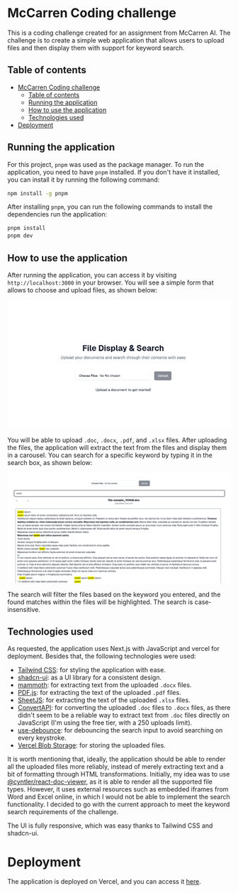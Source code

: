 # McCarren Coding challenge

This is a coding challenge created for an assignment from McCarren AI. The challenge is to create a simple web application that allows users to upload files and then display them with support for keyword search.

## Table of contents

- [McCarren Coding challenge](#mccarren-coding-challenge)
  - [Table of contents](#table-of-contents)
  - [Running the application](#running-the-application)
  - [How to use the application](#how-to-use-the-application)
  - [Technologies used](#technologies-used)
- [Deployment](#deployment)

## Running the application

For this project, `pnpm` was used as the package manager. To run the application, you need to have `pnpm` installed. If you don't have it installed, you can install it by running the following command:

```bash
npm install -g pnpm
```

After installing `pnpm`, you can run the following commands to install the dependencies run the application:

```bash
pnpm install
pnpm dev
```

## How to use the application

After running the application, you can access it by visiting `http://localhost:3000` in your browser. You will see a simple form that allows to choose and upload files, as shown below:

![Upload form](images/before-upload.png)

You will be able to upload `.doc`, `.docx`, `.pdf`, and `.xlsx` files. After uploading the files, the application will extract the text from the files and display them in a carousel. You can search for a specific keyword by typing it in the search box, as shown below:

![File search](images/file-search.png)

The search will filter the files based on the keyword you entered, and the found matches within the files will be highlighted. The search is case-insensitive.

## Technologies used

As requested, the application uses Next.js with JavaScript and vercel for deployment. Besides that, the following technologies were used:

- [Tailwind CSS](https://tailwindcss.com/): for styling the application with ease.
- [shadcn-ui](https://ui.shadcn.com/): as a UI library for a consistent design.
- [mammoth](https://www.npmjs.com/package/mammoth): for extracting text from the uploaded `.docx` files.
- [PDF.js](https://mozilla.github.io/pdf.js/): for extracting the text of the uploaded `.pdf` files.
- [SheetJS](https://sheetjs.com/): for extracting the text of the uploaded `.xlsx` files.
- [ConvertAPI](https://www.convertapi.com/): for converting the uploaded `.doc` files to `.docx` files, as there didn't seem to be a reliable way to extract text from `.doc` files directly on JavaScript (I'm using the free tier, with a 250 uploads limit).
- [use-debounce](https://www.npmjs.com/package/use-debounce): for debouncing the search input to avoid searching on every keystroke.
- [Vercel Blob Storage](https://vercel.com/docs/storage/vercel-blob): for storing the uploaded files.

It is worth mentioning that, ideally, the application should be able to render all the uploaded files more reliably, instead of merely extracting text and a bit of formatting through HTML transformations. Initially, my idea was to use [@cyntler/react-doc-viewer](https://github.com/cyntler/react-doc-viewer), as it is able to render all the supported file types. However, it uses external resources such as embedded iframes from Word and Excel online, in which I would not be able to implement the search functionality. I decided to go with the current approach to meet the keyword search requirements of the challenge.

The UI is fully responsive, which was easy thanks to Tailwind CSS and shadcn-ui.

# Deployment

The application is deployed on Vercel, and you can access it [here](https://file-keyword-searcher.vercel.app/).
